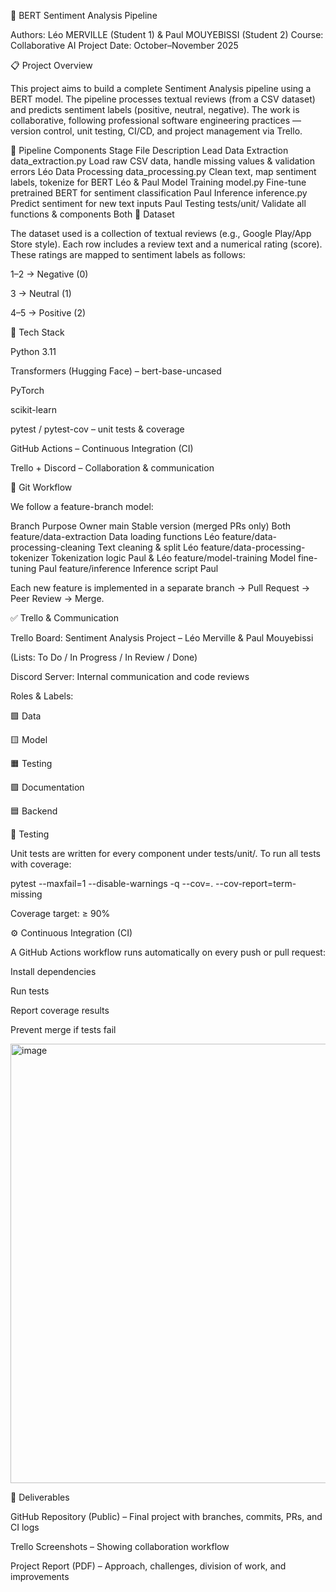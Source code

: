 🧠 BERT Sentiment Analysis Pipeline

Authors: Léo MERVILLE (Student 1) & Paul MOUYEBISSI (Student 2)
Course: Collaborative AI Project
Date: October–November 2025

📋 Project Overview

This project aims to build a complete Sentiment Analysis pipeline using a BERT model.
The pipeline processes textual reviews (from a CSV dataset) and predicts sentiment labels (positive, neutral, negative).
The work is collaborative, following professional software engineering practices — version control, unit testing, CI/CD, and project management via Trello.

🧩 Pipeline Components
Stage	File	Description	Lead
Data Extraction	data_extraction.py	Load raw CSV data, handle missing values & validation errors	Léo
Data Processing	data_processing.py	Clean text, map sentiment labels, tokenize for BERT	Léo & Paul
Model Training	model.py	Fine-tune pretrained BERT for sentiment classification	Paul
Inference	inference.py	Predict sentiment for new text inputs	Paul
Testing	tests/unit/	Validate all functions & components	Both
🧠 Dataset

The dataset used is a collection of textual reviews (e.g., Google Play/App Store style).
Each row includes a review text and a numerical rating (score).
These ratings are mapped to sentiment labels as follows:

1–2 → Negative (0)

3 → Neutral (1)

4–5 → Positive (2)

🧰 Tech Stack

Python 3.11

Transformers (Hugging Face) – bert-base-uncased

PyTorch

scikit-learn

pytest / pytest-cov – unit tests & coverage

GitHub Actions – Continuous Integration (CI)

Trello + Discord – Collaboration & communication

🔁 Git Workflow

We follow a feature-branch model:

Branch	Purpose	Owner
main	Stable version (merged PRs only)	Both
feature/data-extraction	Data loading functions	Léo
feature/data-processing-cleaning	Text cleaning & split	Léo
feature/data-processing-tokenizer	Tokenization logic	Paul & Léo
feature/model-training	Model fine-tuning	Paul
feature/inference	Inference script	Paul

Each new feature is implemented in a separate branch → Pull Request → Peer Review → Merge.

✅ Trello & Communication

Trello Board: Sentiment Analysis Project – Léo Merville & Paul Mouyebissi

(Lists: To Do / In Progress / In Review / Done)

Discord Server: Internal communication and code reviews

Roles & Labels:

🟩 Data

🟨 Model

🟧 Testing

🟪 Documentation

🟦 Backend

🧪 Testing

Unit tests are written for every component under tests/unit/.
To run all tests with coverage:

pytest --maxfail=1 --disable-warnings -q --cov=. --cov-report=term-missing


Coverage target: ≥ 90%

⚙️ Continuous Integration (CI)

A GitHub Actions workflow runs automatically on every push or pull request:

Install dependencies

Run tests

Report coverage results

Prevent merge if tests fail

<img width="718" height="703" alt="image" src="https://github.com/user-attachments/assets/94efa650-db3e-43c0-a217-092873527040" />

🧾 Deliverables

GitHub Repository (Public) – Final project with branches, commits, PRs, and CI logs

Trello Screenshots – Showing collaboration workflow

Project Report (PDF) – Approach, challenges, division of work, and improvements
